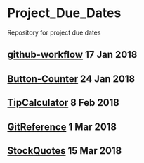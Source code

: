# Project_Due_Dates
Repository for project due dates

## [github-workflow](https://github.com/CSCI-490-MobileAppDevelopment-S2018/github-workflow)    17 Jan 2018 ##
## [Button-Counter](https://github.com/CSCI-490-MobileAppDevelopment-S2018/ButtonCounter-project) 24 Jan 2018 ##
## [TipCalculator](https://github.com/CSCI-490-MobileAppDevelopment-S2018/TipCalculator-project) 8 Feb 2018 ##
## [GitReference](https://github.com/CSCI-490-MobileAppDevelopment-S2018/GitReference-project) 1 Mar 2018 ##
## [StockQuotes](https://github.com/CSCI-490-MobileAppDevelopment-S2018/StockQuotes-project) 15 Mar 2018 ##
